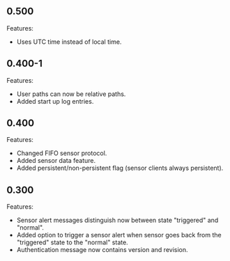 ## 0.500

Features:

* Uses UTC time instead of local time.


## 0.400-1

Features:

* User paths can now be relative paths.
* Added start up log entries.


## 0.400

Features:

* Changed FIFO sensor protocol.
* Added sensor data feature.
* Added persistent/non-persistent flag (sensor clients always persistent).


## 0.300

Features:

* Sensor alert messages distinguish now between state "triggered" and "normal".
* Added option to trigger a sensor alert when sensor goes back from the "triggered" state to the "normal" state.
* Authentication message now contains version and revision.